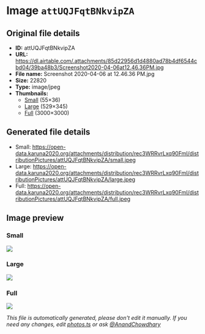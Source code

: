 # Image `attUQJFqtBNkvipZA`

## Original file details

- **ID:** attUQJFqtBNkvipZA
- **URL:** https://dl.airtable.com/.attachments/85d22956d1d4880ad78b4df6544cbd04/39ba48b3/Screenshot2020-04-06at12.46.36PM.jpg
- **File name:** Screenshot 2020-04-06 at 12.46.36 PM.jpg
- **Size:** 22820
- **Type:** image/jpeg
- **Thumbnails:**
  - [Small](https://dl.airtable.com/.attachmentThumbnails/56b95c978ba8e67b9063e4d5292366f3/96feda83) (55×36)
  - [Large](https://dl.airtable.com/.attachmentThumbnails/645cb518f8ff2dec874d21a6cdc47bd8/c9952f1c) (529×345)
  - [Full](https://dl.airtable.com/.attachmentThumbnails/301ccb0bb02537ecfc8f11b1b27708bf/99947229) (3000×3000)

## Generated file details

- Small: https://open-data.karuna2020.org/attachments/distribution/rec3WRRvrLxq90FmI/distributionPictures/attUQJFqtBNkvipZA/small.jpeg
- Large: https://open-data.karuna2020.org/attachments/distribution/rec3WRRvrLxq90FmI/distributionPictures/attUQJFqtBNkvipZA/large.jpeg
- Full: https://open-data.karuna2020.org/attachments/distribution/rec3WRRvrLxq90FmI/distributionPictures/attUQJFqtBNkvipZA/full.jpeg

## Image preview

### Small

![](https://open-data.karuna2020.org/attachments/distribution/rec3WRRvrLxq90FmI/distributionPictures/attUQJFqtBNkvipZA/small.jpeg)

### Large

![](https://open-data.karuna2020.org/attachments/distribution/rec3WRRvrLxq90FmI/distributionPictures/attUQJFqtBNkvipZA/large.jpeg)

### Full

![](https://open-data.karuna2020.org/attachments/distribution/rec3WRRvrLxq90FmI/distributionPictures/attUQJFqtBNkvipZA/full.jpeg)

_This file is automatically generated, please don't edit it manually. If you need any changes, edit [photos.ts](/photos.ts) or ask [@AnandChowdhary](https://github.com/AnandChowdhary)_

